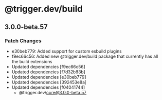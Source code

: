 # @trigger.dev/build

## 3.0.0-beta.57

### Patch Changes

- e30beb779: Added support for custom esbuild plugins
- f9ec66c56: Added new @trigger.dev/build package that currently has all the build extensions
- Updated dependencies [f9ec66c56]
- Updated dependencies [f7d32b83b]
- Updated dependencies [e30beb779]
- Updated dependencies [392453e8a]
- Updated dependencies [f04041744]
  - @trigger.dev/core@3.0.0-beta.57
